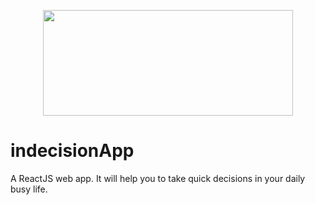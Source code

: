 <p align="center">
  <img width="400" height="169,293 " src="https://user-images.githubusercontent.com/40801473/43045056-5bcd1744-8da9-11e8-805e-34dee0375261.png">
</p>

# indecisionApp
A ReactJS web app. It will help you to take quick decisions in your daily busy life.
